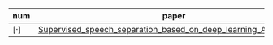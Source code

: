 
| num | paper | years |
| ------ | ------ | ------ |
|[·]|[Supervised_speech_separation_based_on_deep_learning_An_overview](https://github.com/ffxz/PaperNotes/blob/master/paper_list/Supervised_speech_separation_based_on_deep_learning_An_overview.md)|2018|
